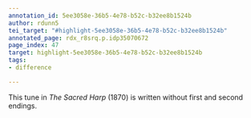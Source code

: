 ```yaml
---
annotation_id: 5ee3058e-36b5-4e78-b52c-b32ee8b1524b
author: rdunn5
tei_target: "#highlight-5ee3058e-36b5-4e78-b52c-b32ee8b1524b"
annotated_page: rdx_r8srq.p.idp35070672
page_index: 47
target: highlight-5ee3058e-36b5-4e78-b52c-b32ee8b1524b
tags:
- difference

---
```

This tune in *The Sacred Harp* (1870) is written without first and second endings.